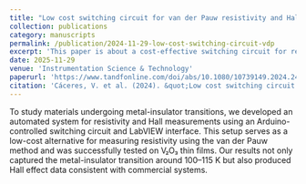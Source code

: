 ```yaml
---
title: "Low cost switching circuit for van der Pauw resistivity and Hall measurements at various temperatures"
collection: publications
category: manuscripts
permalink: /publication/2024-11-29-low-cost-switching-circuit-vdp
excerpt: 'This paper is about a cost-effective switching circuit for resistivity and Hall measurements.'
date: 2025-11-29
venue: 'Instrumentation Science & Technology'
paperurl: 'https://www.tandfonline.com/doi/abs/10.1080/10739149.2024.2431967'
citation: 'Cáceres, V. et al. (2024). &quot;Low cost switching circuit for van der Pauw resistivity and Hall measurements at various temperatures.&quot; <i>Instrumentation Science & Technology</i>. pp. 1–12. doi: 10.1080/10739149.2024.2431967.'
---
```


To study materials undergoing metal-insulator transitions, we developed an automated system for resistivity and Hall measurements using an Arduino-controlled switching circuit and LabVIEW interface. This setup serves as a low-cost alternative for measuring resistivity using the van der Pauw method and was successfully tested on V₂O₃ thin films. Our results not only captured the metal-insulator transition around 100–115 K but also produced Hall effect data consistent with commercial systems.